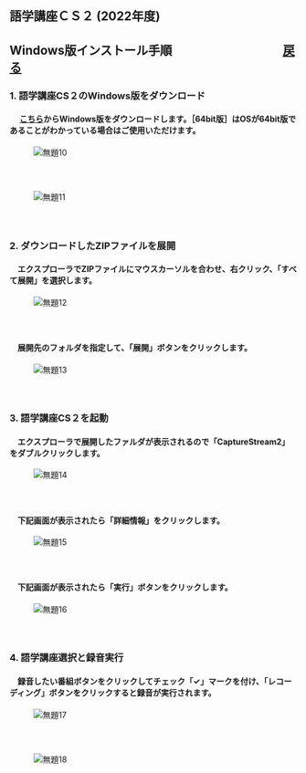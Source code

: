 ## 語学講座ＣＳ２ (2022年度) 
## Windows版インストール手順　　　　　　　　　    [戻る](https://csreviser.github.io/CaptureStream2/) 

### 1. 語学講座CS２のWindows版をダウンロード                    
####    　 [こちら](https://csreviser.github.io/CS-English/CS2)からWindows版をダウンロードします。［64bit版］はOSが64bit版であることがわかっている場合はご使用いただけます。
　　　![無題10](https://user-images.githubusercontent.com/46049273/209804297-5c2dfb6c-93b5-43b6-be33-16f66732f500.png)
#### 　　
 
　　　![無題11](https://user-images.githubusercontent.com/46049273/209804309-868bd1a7-7e3c-45a9-b87f-a4efa74a34eb.png)
#### 　　
 
### 2. ダウンロードしたZIPファイルを展開
####    　エクスプローラでZIPファイルにマウスカーソルを合わせ、右クリック、「すべて展開」を選択します。
　　　![無題12](https://user-images.githubusercontent.com/46049273/209804320-c3d24dfb-5a72-455c-b0b7-ba9159e3b2e0.png)
#### 　　
####    　展開先のフォルダを指定して、「展開」ボタンをクリックします。 
　　　![無題13](https://user-images.githubusercontent.com/46049273/209804334-81ae0dd8-0c5e-4125-a152-45bf85679d6b.png)
#### 　　
 
### 3. 語学講座CS２を起動
####    　エクスプローラで展開したファルダが表示されるので「CaptureStream2」をダブルクリックします。
　　　![無題14](https://user-images.githubusercontent.com/46049273/209804344-c4da54d7-36fc-42de-a496-0bcf6bfc1ed9.png)
#### 　　
####    　下記画面が表示されたら「詳細情報」をクリックします。 
　　　![無題15](https://user-images.githubusercontent.com/46049273/209804791-1c4dde6c-a053-45d1-a0e9-c27a6e2286ec.png)
#### 　　
####    　下記画面が表示されたら「実行」ボタンをクリックします。 
　　　![無題16](https://user-images.githubusercontent.com/46049273/209804801-d5c2dddc-b0bd-460a-8c58-85c62d7175c0.png)
#### 　　
 
### 4. 語学講座選択と録音実行
####    　録音したい番組ボタンをクリックしてチェック「✓」マークを付け、「レコーディング」ボタンをクリックすると録音が実行されます。
　　　![無題17](https://user-images.githubusercontent.com/46049273/209804811-d4e8cfff-fec9-420e-bd9c-c655c6ea01d1.png)
#### 　　
　　　![無題18](https://user-images.githubusercontent.com/46049273/209804826-7098904e-75a9-45ce-b826-34668ad22b72.png)

